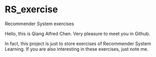 # RS_exercise
Recommender System exercises

Hello, this is Qiang Alfred Chen. Very pleasure to meet you in Github. 

In fact, this project is just to store exercises of Recommender System Learning. If you are also interesting in these exercises, just note me.
